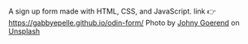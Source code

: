 A sign up form made with HTML, CSS, and JavaScript. 
link 👉 https://gabbyepelle.github.io/odin-form/
Photo by <a href="https://unsplash.com/@johnygoerend?utm_source=unsplash&utm_medium=referral&utm_content=creditCopyText">Johny Goerend</a> on <a href="https://unsplash.com/s/photos/norway?utm_source=unsplash&utm_medium=referral&utm_content=creditCopyText">Unsplash</a>
  